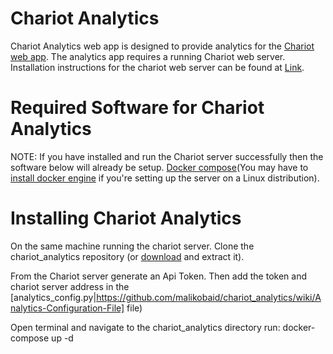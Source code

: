 # Chariot Analytics
Chariot Analytics web app is designed to provide analytics for the [Chariot web app](https://github.com/horizon-institute/chariot). The analytics app requires a running Chariot web server. Installation instructions for the chariot web server can be found at [Link](https://github.com/horizon-institute/chariot). 

# Required Software for Chariot Analytics
NOTE: If you have installed and run the Chariot server successfully then the software below will already be setup.
[Docker compose](https://docs.docker.com/compose/install/)(You may have to [install docker engine](https://docs.docker.com/engine/installation/) if you're setting up the server on a Linux distribution).

# Installing Chariot Analytics

On the same machine running the chariot server. Clone the chariot_analytics repository (or [download](https://github.com/malikobaid/chariot_analytics.git) and extract it).

From the Chariot server generate an Api Token. Then add the token and chariot server address in the [analytics_config.py|https://github.com/malikobaid/chariot_analytics/wiki/Analytics-Configuration-File] file)

Open terminal and navigate to the chariot_analytics directory run:
docker-compose up -d
